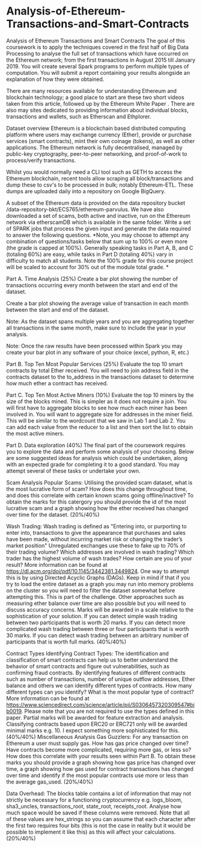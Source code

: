 # Analysis-of-Ethereum-Transactions-and-Smart-Contracts
Analysis of Ethereum Transactions and Smart Contracts
The goal of this coursework is to apply the techniques covered in the first half of Big Data Processing to analyse the full set of transactions which have occurred on the Ethereum network; from the first transactions in August 2015 till January 2019. You will create several Spark programs to perform multiple types of computation. You will submit a report containing your results alongside an explanation of how they were obtained.

There are many resources available for understanding Ethereum and blockchain technology; a good place to start are these two short videos taken from this article, followed up by the Ethereum White Paper . There are also may sites dedicated to providing information about individual blocks, transactions and wallets, such as Etherscan and Ethplorer.

Dataset overview
Ethereum is a blockchain based distributed computing platform where users may exchange currency (Ether), provide or purchase services (smart contracts), mint their own coinage (tokens), as well as other applications. The Ethereum network is fully decentralised, managed by public-key cryptography, peer-to-peer networking, and proof-of-work to process/verify transactions.

Whilst you would normally need a CLI tool such as GETH to access the Ethereum blockchain, recent tools allow scraping all block/transactions and dump these to csv's to be processed in bulk; notably Ethereum-ETL. These dumps are uploaded daily into a repository on Google BigQuery.

A subset of the Ethereum data is provided on the data repository bucket /data-repository-bkt/ECS765/ethereum-parvulus. We have also downloaded a set of scams, both active and inactive, run on the Ethereum network via etherscamDB which is available in the same folder.
Write a set of SPARK jobs that process the given input and generate the data required to answer the following questions. *Note, you may choose to attempt any combination of questions/tasks below that sum up to 100% or even more (the grade is capped at 100%). Generally speaking tasks in Part A, B, and C (totaling 60%) are easy, while tasks in Part D (totaling 40%) vary in difficulty to match all students. Note the 100% grade for this course project will be scaled to account for 30% out of the module total grade. *

Part A. Time Analysis (25%)
Create a bar plot showing the number of transactions occurring every month between the start and end of the dataset.

Create a bar plot showing the average value of transaction in each month between the start and end of the dataset.

Note: As the dataset spans multiple years and you are aggregating together all transactions in the same month, make sure to include the year in your analysis.

Note: Once the raw results have been processed within Spark you may create your bar plot in any software of your choice (excel, python, R, etc.)

Part B. Top Ten Most Popular Services (25%)
Evaluate the top 10 smart contracts by total Ether received. You will need to join address field in the contracts dataset to the to_address in the transactions dataset to determine how much ether a contract has received.

Part C. Top Ten Most Active Miners (10%)
Evaluate the top 10 miners by the size of the blocks mined. This is simpler as it does not require a join. You will first have to aggregate blocks to see how much each miner has been involved in. You will want to aggregate size for addresses in the miner field. This will be similar to the wordcount that we saw in Lab 1 and Lab 2. You can add each value from the reducer to a list and then sort the list to obtain the most active miners.

Part D. Data exploration (40%)
The final part of the coursework requires you to explore the data and perform some analysis of your choosing. Below are some suggested ideas for analysis which could be undertaken, along with an expected grade for completing it to a good standard. You may attempt several of these tasks or undertake your own.

Scam Analysis
Popular Scams: Utilising the provided scam dataset, what is the most lucrative form of scam? How does this change throughout time, and does this correlate with certain known scams going offline/inactive? To obtain the marks for this catergory you should provide the id of the most lucrative scam and a graph showing how the ether received has changed over time for the dataset. (20%/40%)

Wash Trading: Wash trading is defined as "Entering into, or purporting to enter into, transactions to give the appearance that purchases and sales have been made, without incurring market risk or changing the trader’s market position" Unregulated exchanges use these to fake up to 70% of their trading volume? Which addresses are involved in wash trading? Which trader has the highest volume of wash trades? How certain are you of your result? More information can be found at https://dl.acm.org/doi/pdf/10.1145/3442381.3449824. One way to attempt this is by using Directed Acyclic Graphs (DAGs). Keep in mind if that if you try to load the entire dataset as a graph you may run into memory problems on the cluster so you will need to filter the dataset somewhat before attempting this. This is part of the challenge. Other approaches such as measuring ether balance over time are also possible but you will need to discuss accuracy concerns. Marks will be awarded in a scale relative to the sophistication of your solution. If you can detect simple wash trading between two participants that is worth 20 marks. If you can detect more complicated wash trading between three or four participants that is worth 30 marks. If you can detect wash trading between an arbitrary number of participants that is worth full marks. (40%/40%)

Contract Types
Identifying Contract Types: The identification and classification of smart contracts can help us to better understand the behavior of smart contracts and figure out vulnerabilities, such as confirming fraud contracts. By identifying features of different contracts such as number of transactions, number of unique outflow addresses, Ether balance and others we can identify different types of contracts. How many different types can you identify? What is the most popular type of contract? More information can be found at https://www.sciencedirect.com/science/article/pii/S0306457320309547#bib0019. Please note that you are not required to use the types defined in this paper. Partial marks will be awarded for feature extraction and analysis. Classifying contracts based upon ERC20 or ERC721 only will be awarded minimal marks e.g. 10. I expect something more sophisticated for this. (40%/40%)
Miscellaneous Analysis
Gas Guzzlers: For any transaction on Ethereum a user must supply gas. How has gas price changed over time? Have contracts become more complicated, requiring more gas, or less so? How does this correlate with your results seen within Part B. To obtain these marks you should provide a graph showing how gas price has changed over time, a graph showing how gas used for contract transactions has changed over time and identify if the most popular contracts use more or less than the average gas_used. (20%/40%)

Data Overhead: The blocks table contains a lot of information that may not strictly be necessary for a functioning cryptocurrency e.g. logs_bloom, sha3_uncles, transactions_root, state_root, receipts_root. Analyse how much space would be saved if these columns were removed. Note that all of these values are hex_strings so you can assume that each character after the first two requires four bits (this is not the case in reality but it would be possible to implement it like this) as this will affect your calculations. (20%/40%)
